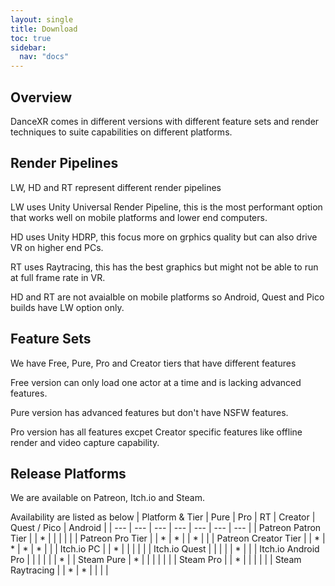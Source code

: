 ```yaml
---
layout: single
title: Download
toc: true
sidebar:
  nav: "docs"
---
```


## Overview
DanceXR comes in different versions with different feature sets and render techniques to suite capabilities on different platforms.

## Render Pipelines
LW, HD and RT represent different render pipelines

LW uses Unity Universal Render Pipeline, this is the most performant option that works well on mobile platforms and lower end computers.

HD uses Unity HDRP, this focus more on grphics quality but can also drive VR on higher end PCs.  

RT uses Raytracing, this has the best graphics but might not be able to run at full frame rate in VR.

HD and RT are not avaialble on mobile platforms so Android, Quest and Pico builds have LW option only.

## Feature Sets
We have Free, Pure, Pro and Creator tiers that have different features

Free version can only load one actor at a time and is lacking advanced features.

Pure version has advanced features but don't have NSFW features. 

Pro version has all features excpet Creator specific features like offline render and video capture capability.

## Release Platforms
We are available on Patreon, Itch.io and Steam.

Availability are listed as below
| Platform & Tier | Pure | Pro | RT | Creator | Quest / Pico | Android |
| --- | --- | --- | --- | --- | --- | --- | 
| Patreon Patron Tier |  | * | |  |  | |
| Patreon Pro Tier |  | * | * |  | * | |
| Patreon Creator Tier |  | * | * | * | * | |
| Itch.io PC | | * | | | | |
| Itch.io Quest | | | | | * | |
| Itch.io Android Pro | | | | | | * |
| Steam Pure | * | | | | | |
| Steam Pro | | * | | | | |
| Steam Raytracing | | * | * | | | |
